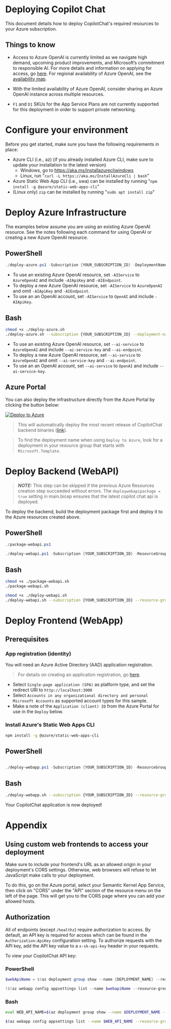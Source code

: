 # Deploying Copilot Chat
This document details how to deploy CopilotChat's required resources to your Azure subscription.

## Things to know
- Access to Azure OpenAI is currently limited as we navigate high demand, upcoming product improvements, and Microsoft’s commitment to responsible AI. 
  For more details and information on applying for access, go [here](https://learn.microsoft.com/azure/cognitive-services/openai/overview?ocid=AID3051475#how-do-i-get-access-to-azure-openai).
  For regional availability of Azure OpenAI, see the [availability map](https://azure.microsoft.com/explore/global-infrastructure/products-by-region/?products=cognitive-services).
  
- With the limited availability of Azure OpenAI, consider sharing an Azure OpenAI instance across multiple resources.

- `F1` and `D1` SKUs for the App Service Plans are not currently supported for this deployment in order to support private networking.


# Configure your environment
Before you get started, make sure you have the following requirements in place:
- Azure CLI (i.e., az) (if you already installed Azure CLI, make sure to update your installation to the latest version)
  - Windows, go to https://aka.ms/installazurecliwindows
  - Linux, run "`curl -L https://aka.ms/InstallAzureCli | bash`"
- Azure Static Web App CLI (i.e., swa) can be installed by running "`npm install -g @azure/static-web-apps-cli`"
- (Linux only) `zip` can be installed by running "`sudo apt install zip`"


# Deploy Azure Infrastructure
The examples below assume you are using an existing Azure OpenAI resource. See the notes following each command for using OpenAI or creating a new Azure OpenAI resource.

## PowerShell
```powershell
./deploy-azure.ps1 -Subscription {YOUR_SUBSCRIPTION_ID} -DeploymentName {YOUR_DEPLOYMENT_NAME} -AIService {AzureOpenAI or OpenAI} -AIApiKey {YOUR_AI_KEY} -AIEndpoint {YOUR_AZURE_OPENAI_ENDPOINT}
```
  - To use an existing Azure OpenAI resource, set `-AIService` to `AzureOpenAI` and include `-AIApiKey` and `-AIEndpoint`.
  - To deploy a new Azure OpenAI resource, set `-AIService` to `AzureOpenAI` and omit `-AIApiKey` and `-AIEndpoint`.
  - To use an an OpenAI account, set `-AIService` to `OpenAI` and include `-AIApiKey`.

## Bash
```bash
chmod +x ./deploy-azure.sh
./deploy-azure.sh --subscription {YOUR_SUBSCRIPTION_ID} --deployment-name {YOUR_DEPLOYMENT_NAME} --ai-service {AzureOpenAI or OpenAI} --ai-service-key {YOUR_AI_KEY} --ai-endpoint {YOUR_AZURE_OPENAI_ENDPOINT}
```
  - To use an existing Azure OpenAI resource, set `--ai-service` to `AzureOpenAI` and include `--ai-service-key` and `--ai-endpoint`.
  - To deploy a new Azure OpenAI resource, set `--ai-service` to `AzureOpenAI` and omit `--ai-service-key` and `--ai-endpoint`.
  - To use an an OpenAI account, set `--ai-service` to `OpenAI` and include `--ai-service-key`.

## Azure Portal
You can also deploy the infrastructure directly from the Azure Portal by clicking the button below:

[![Deploy to Azure](https://aka.ms/deploytoazurebutton)](https://portal.azure.com/#create/Microsoft.Template/uri/https%3A%2F%2Fraw.githubusercontent.com%2Fmicrosoft%2Fcopilot-chat%2Fmain%2Fdeploy%2Fmain.json)

> This will automatically deploy the most recent release of CopilotChat backend binaries ([link](https://github.com/microsoft/copilot-chat/releases)).

> To find the deployment name when using `Deploy to Azure`, look for a deployment in your resource group that starts with `Microsoft.Template`.


# Deploy Backend (WebAPI)
> **_NOTE:_** This step can be skipped if the previous Azure Resources creation step succeeded without errors. The `deploywebapipackage = true` setting in main.bicep ensures that the latest copilot chat api is deployed.
 
To deploy the backend, build the deployment package first and deploy it to the Azure resources created above.

## PowerShell
```powershell
./package-webapi.ps1 

./deploy-webapi.ps1 -Subscription {YOUR_SUBSCRIPTION_ID} -ResourceGroupName rg-{YOUR_DEPLOYMENT_NAME} -DeploymentName {YOUR_DEPLOYMENT_NAME}
```

## Bash
```bash
chmod +x ./package-webapi.sh
./package-webapi.sh

chmod +x ./deploy-webapi.sh
./deploy-webapi.sh --subscription {YOUR_SUBSCRIPTION_ID} --resource-group rg-{YOUR_DEPLOYMENT_NAME} --deployment-name {YOUR_DEPLOYMENT_NAME}
```


# Deploy Frontend (WebApp)

## Prerequisites
### App registration (identity)
You will need an Azure Active Directory (AAD) application registration. 
> For details on creating an application registration, go [here](https://learn.microsoft.com/en-us/azure/active-directory/develop/quickstart-register-app).
- Select `Single-page application (SPA)` as platform type, and set the redirect URI to `http://localhost:3000`
- Select `Accounts in any organizational directory and personal Microsoft Accounts` as supported account types for this sample.
- Make a note of the `Application (client) ID` from the Azure Portal for use in the `Deploy` below.

### Install Azure's Static Web Apps CLI
```bash
npm install -g @azure/static-web-apps-cli
```

## PowerShell

```powershell

./deploy-webapp.ps1 -Subscription {YOUR_SUBSCRIPTION_ID} -ResourceGroupName rg-{YOUR_DEPLOYMENT_NAME} -DeploymentName {YOUR_DEPLOYMENT_NAME} -ApplicationClientId {YOUR_APPLICATION_ID}
```

## Bash

```bash
./deploy-webapp.sh --subscription {YOUR_SUBSCRIPTION_ID} --resource-group rg-{YOUR_DEPLOYMENT_NAME} --deployment-name {YOUR_DEPLOYMENT_NAME} --application-id {YOUR_APPLICATION_ID}
```

Your CopilotChat application is now deployed!


# Appendix
## Using custom web frontends to access your deployment
Make sure to include your frontend's URL as an allowed origin in your deployment's CORS settings. Otherwise, web browsers will refuse to let JavaScript make calls to your deployment.

To do this, go on the Azure portal, select your Semantic Kernel App Service, then click on "CORS" under the "API" section of the resource menu on the left of the page.
This will get you to the CORS page where you can add your allowed hosts.

## Authorization
All of endpoints (except `/healthz`) require authorization to access.
By default, an API key is required for access which can be found in the `Authorization:ApiKey` configuration setting.
To authorize requests with the API key, add the API key value to a `x-sk-api-key` header in your requests.

To view your CopilotChat API key:
### PowerShell
```powershell
$webApiName = $(az deployment group show --name {DEPLOYMENT_NAME} --resource-group rg-{DEPLOYMENT_NAME} --output json | ConvertFrom-Json).properties.outputs.webapiName.value

($(az webapp config appsettings list --name $webapiName --resource-group rg-{YOUR_DEPLOYMENT_NAME} | ConvertFrom-JSON) | Where-Object -Property name -EQ -Value Authorization:ApiKey).value
```

### Bash
```bash
eval WEB_API_NAME=$(az deployment group show --name $DEPLOYMENT_NAME --resource-group $RESOURCE_GROUP --output json) | jq -r '.properties.outputs.webapiName.value'

$(az webapp config appsettings list --name $WEB_API_NAME --resource-group rg-{YOUR_DEPLOYMENT_NAME} | jq '.[] | select(.name=="Authorization:ApiKey").value')
```

